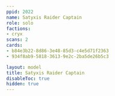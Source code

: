 ```yaml
---
ppid: 2022
name: Satyxis Raider Captain
role: solo
factions:
- cryx
scans: 2
cards:
- b84e3b22-8d86-3e48-85d3-c4e5d71f2363
- 934f8ab9-5818-3613-9e2c-2ba5de26b5c3

layout: model
title: Satyxis Raider Captain
disableToc: true
hidden: true
---
```


